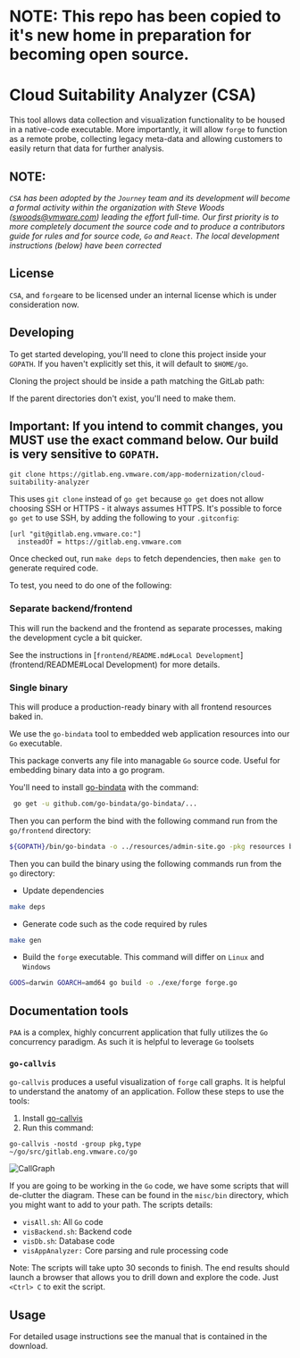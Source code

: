 # NOTE: This repo has been copied to it's new home in preparation for becoming open source.

# Cloud Suitability Analyzer (CSA)

This tool allows data collection and visualization functionality to be housed in a native-code executable. More importantly, it will allow `forge` to function as a remote probe, collecting legacy meta-data and allowing customers to easily return that data for further analysis.

## NOTE:

_`CSA` has been adopted by the `Journey` team and its development will become a formal activity within the organization with Steve Woods (swoods@vmware.com) leading the effort full-time. Our first priority is to more completely document the source code and to produce a contributors guide for rules and for source code, `Go` and `React`. The local development instructions (below) have been corrected_

## License

`CSA`, and `forge`are to be licensed under an internal license which is under
consideration now.

## Developing

To get started developing, you'll need to clone this project inside your `GOPATH`. If you haven't explicitly set this, it will default to `$HOME/go`.

Cloning the project should be inside a path matching the GitLab path:

If the parent directories don't exist, you'll need to make them.

## Important: If you intend to commit changes, you MUST use the exact command below. Our build is very sensitive to `GOPATH`.

```
git clone https://gitlab.eng.vmware.com/app-modernization/cloud-suitability-analyzer
```

This uses `git clone` instead of `go get` because `go get` does not allow choosing SSH or HTTPS - it always assumes HTTPS.
It's possible to force `go get` to use SSH, by adding the following to your `.gitconfig`:

```
[url "git@gitlab.eng.vmware.co:"]
  insteadOf = https://gitlab.eng.vmware.com
```

Once checked out, run `make deps` to fetch dependencies, then `make gen` to generate required code.

To test, you need to do one of the following:

### Separate backend/frontend

This will run the backend and the frontend as separate processes, making the development cycle a bit quicker.

See the instructions in [`frontend/README.md#Local Development`](frontend/README#Local Development) for more details.

### Single binary

This will produce a production-ready binary with all frontend resources baked in.

We use the `go-bindata` tool to embedded web application resources into our `Go` executable.

This package converts any file into managable `Go` source code. Useful for embedding binary data into a go program.

You'll need to install [go-bindata](https://github.com/go-bindata/go-bindata)
with the command:

```bash
 go get -u github.com/go-bindata/go-bindata/...
```

Then you can perform the bind with the following command run from the `go/frontend` directory:

```bash
${GOPATH}/bin/go-bindata -o ../resources/admin-site.go -pkg resources build/...
```

Then you can build the binary using the following commands run from the `go` directory:

- Update dependencies

```bash
make deps
```

- Generate code such as the code required by rules

```bash
make gen
```

- Build the `forge` executable. This command will differ on `Linux` and `Windows`

```bash
GOOS=darwin GOARCH=amd64 go build -o ./exe/forge forge.go
```

## Documentation tools

`PAA` is a complex, highly concurrent application that fully utilizes the `Go` concurrency paradigm. As such it is helpful to leverage `Go` toolsets

### `go-callvis`

`go-callvis` produces a useful visualization of `forge` call graphs. It is helpful to understand the anatomy of an application. Follow these steps to use the tools:

1. Install [go-callvis](https://github.com/TrueFurby/go-callvis)
2. Run this command:

```
go-callvis -nostd -group pkg,type
~/go/src/gitlab.eng.vmware.co/go
```

![CallGraph](misc/images/app-analyzer-CallGraph.png)

If you are going to be working in the `Go` code, we have some scripts that will de-clutter
the diagram. These can be found in the `misc/bin` directory, which you might want to
add to your path. The scripts details:

- `visAll.sh`: All `Go` code
- `visBackend.sh`: Backend code
- `visDb.sh`: Database code
- `visAppAnalyzer:` Core parsing and rule processing code

Note: The scripts will take upto 30 seconds to finish. The end results should launch
a browser that allows you to drill down and explore the code. Just `<Ctrl> C` to exit
the script.

## Usage

For detailed usage instructions see the manual that is contained in the download.
